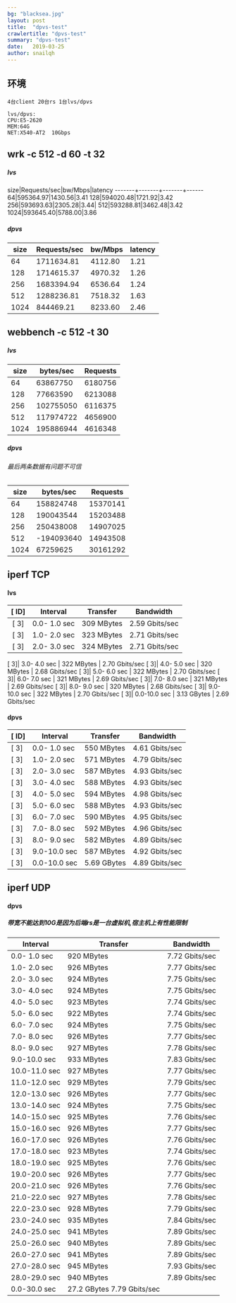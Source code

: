 ```yaml
---
bg: "blacksea.jpg"
layout: post
title:  "dpvs-test"
crawlertitle: "dpvs-test"
summary: "dpvs-test"
date:   2019-03-25
author: snailqh
---
```

## 环境
```
4台client 20台rs 1台lvs/dpvs

lvs/dpvs:
CPU:E5-2620
MEM:64G
NET:X540-AT2  10Gbps
```

## wrk -c 512 -d 60 -t 32
##### lvs
size|Requests/sec|bw/Mbps|latency
-------+-------+-------+------
64|595364.97|1430.56|3.41
128|594020.48|1721.92|3.42
256|593693.63|2305.28|3.44|
512|593288.81|3462.48|3.42
1024|593645.40|5788.00|3.86
##### dpvs
size|Requests/sec|bw/Mbps|latency
---|---|---|---
64|1711634.81|4112.80|1.21
128|1714615.37|4970.32|1.26
256|1683394.94|6536.64|1.24
512|1288236.81|7518.32|1.63
1024|844469.21|8233.60|2.46

##  webbench -c 512 -t 30
##### lvs
size|bytes/sec|Requests
---|---|---
64|63867750|6180756
128|77663590|6213088
256|102755050|6116375
512|117974722|4656900
1024|195886944|4616348
##### dpvs
###### 最后两条数据有问题不可信
size|bytes/sec|Requests
---|---|---
64|158824748|15370141
128|190043544|15203488
256|250438008|14907025
512|-194093640|14943508
1024|67259625|30161292



## iperf  TCP
#### lvs
|[ ID]| Interval|Transfer|Bandwidth|
|:---:|:---:|:---:|:---:|
|[  3]| 0.0- 1.0 sec |  309 MBytes | 2.59 Gbits/sec|
|[  3]| 1.0- 2.0 sec |  323 MBytes | 2.71 Gbits/sec|
|[  3]| 2.0- 3.0 sec |  324 MBytes | 2.71 Gbits/sec|


[  3]| 3.0- 4.0 sec |  322 MBytes | 2.70 Gbits/sec
[  3]| 4.0- 5.0 sec |  320 MBytes | 2.68 Gbits/sec
[  3]| 5.0- 6.0 sec |  322 MBytes | 2.70 Gbits/sec
[  3]| 6.0- 7.0 sec |  321 MBytes | 2.69 Gbits/sec
[  3]| 7.0- 8.0 sec |  321 MBytes | 2.69 Gbits/sec
[  3]| 8.0- 9.0 sec |  320 MBytes | 2.68 Gbits/sec
[  3]| 9.0-10.0 sec |  322 MBytes | 2.70 Gbits/sec
[  3]| 0.0-10.0 sec | 3.13 GBytes | 2.69 Gbits/sec
#### dpvs
[ ID] |Interval |      Transfer  |   Bandwidth
---|---|---|---
[  3] | 0.0- 1.0 sec |  550 MBytes | 4.61 Gbits/sec
[  3] | 1.0- 2.0 sec |  571 MBytes | 4.79 Gbits/sec
[  3] | 2.0- 3.0 sec |  587 MBytes | 4.93 Gbits/sec
[  3] | 3.0- 4.0 sec |  588 MBytes | 4.93 Gbits/sec
[  3] | 4.0- 5.0 sec |  594 MBytes | 4.98 Gbits/sec
[  3] | 5.0- 6.0 sec |  588 MBytes | 4.93 Gbits/sec
[  3] | 6.0- 7.0 sec |  590 MBytes | 4.95 Gbits/sec
[  3] | 7.0- 8.0 sec |  592 MBytes | 4.96 Gbits/sec
[  3] | 8.0- 9.0 sec |  582 MBytes | 4.89 Gbits/sec
[  3] | 9.0-10.0 sec |  587 MBytes | 4.92 Gbits/sec
[  3] | 0.0-10.0 sec | 5.69 GBytes | 4.89 Gbits/sec


## iperf UDP

#### dpvs
##### 带宽不能达到10G是因为后端rs是一台虚拟机,宿主机上有性能限制
Interval     |  Transfer |    Bandwidth
---|---|---
 0.0- 1.0 sec |  920 MBytes| 7.72 Gbits/sec
 1.0- 2.0 sec |  926 MBytes| 7.77 Gbits/sec
 2.0- 3.0 sec |  924 MBytes| 7.75 Gbits/sec
 3.0- 4.0 sec |  924 MBytes| 7.75 Gbits/sec
 4.0- 5.0 sec |  923 MBytes| 7.74 Gbits/sec
 5.0- 6.0 sec |  922 MBytes| 7.74 Gbits/sec
 6.0- 7.0 sec |  924 MBytes| 7.75 Gbits/sec
 7.0- 8.0 sec |  926 MBytes| 7.77 Gbits/sec
 8.0- 9.0 sec |  927 MBytes| 7.78 Gbits/sec
 9.0-10.0 sec |  933 MBytes| 7.83 Gbits/sec
10.0-11.0 sec |  927 MBytes| 7.77 Gbits/sec
11.0-12.0 sec |  929 MBytes| 7.79 Gbits/sec
12.0-13.0 sec |  926 MBytes| 7.77 Gbits/sec
13.0-14.0 sec |  924 MBytes| 7.75 Gbits/sec
14.0-15.0 sec |  925 MBytes| 7.76 Gbits/sec
15.0-16.0 sec |  926 MBytes| 7.77 Gbits/sec
16.0-17.0 sec |  926 MBytes| 7.76 Gbits/sec
17.0-18.0 sec |  923 MBytes| 7.74 Gbits/sec
18.0-19.0 sec |  925 MBytes| 7.76 Gbits/sec
19.0-20.0 sec |  926 MBytes| 7.77 Gbits/sec
20.0-21.0 sec |  926 MBytes| 7.76 Gbits/sec
21.0-22.0 sec |  927 MBytes| 7.78 Gbits/sec
22.0-23.0 sec |  928 MBytes| 7.79 Gbits/sec
23.0-24.0 sec |  935 MBytes| 7.84 Gbits/sec
24.0-25.0 sec |  941 MBytes| 7.89 Gbits/sec
25.0-26.0 sec |  940 MBytes| 7.89 Gbits/sec
26.0-27.0 sec |  941 MBytes| 7.89 Gbits/sec
27.0-28.0 sec |  945 MBytes| 7.93 Gbits/sec
28.0-29.0 sec |  940 MBytes| 7.89 Gbits/sec
 0.0-30.0 sec | 27.2 GBytes  7.79 Gbits/sec

